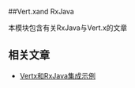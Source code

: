 ##Vert.xand RxJava

本模块包含有关RxJava与Vert.x的文章

## 相关文章

+ [Vertx和RxJava集成示例](docs/Vertx和RxJava集成示例.md)